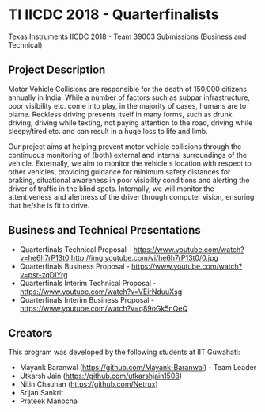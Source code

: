 # TI IICDC 2018 - Quarterfinalists
Texas Instruments IICDC 2018 - Team 39003 Submissions (Business and Technical)

## Project Description
Motor Vehicle Collisions are responsible for the death of 150,000 citizens annually in India. While a number of factors such as subpar infrastructure, poor visibility etc. come into play, in the majority of cases, humans are to blame. Reckless driving presents itself in many forms, such as drunk driving, driving while texting, not paying attention to the road, driving while sleepy/tired etc. and can result in a huge loss to life and limb.

Our project aims at helping prevent motor vehicle collisions through the continuous monitoring of (both) external and internal surroundings of the vehicle. Externally, we aim to monitor the vehicle's location with respect to other vehicles, providing guidance for minimum safety distances for braking, situational awareness in poor visibility conditions and alerting the driver of traffic in the blind spots. Internally, we will monitor the attentiveness and alertness of the driver through computer vision, ensuring that he/she is fit to drive.

## Business and Technical Presentations
- Quarterfinals Technical Proposal - https://www.youtube.com/watch?v=he6h7rP13t0
http://img.youtube.com/vi/he6h7rP13t0/0.jpg
- Quarterfinals Business Proposal - https://www.youtube.com/watch?v=psr-zqDIYrg
- Quarterfinals Interim Technical Proposal - https://www.youtube.com/watch?v=VEirNduuXsg
- Quarterfinals Interim Business Proposal - https://www.youtube.com/watch?v=q89oGk5nQeQ

## Creators
This program was developed by the following students at IIT Guwahati:
- Mayank Baranwal (https://github.com/Mayank-Baranwal) - Team Leader
- Utkarsh Jain (https://github.com/utkarshjain1508)
- Nitin Chauhan (https://github.com/Netrux)
- Srijan Sankrit
- Prateek Manocha

